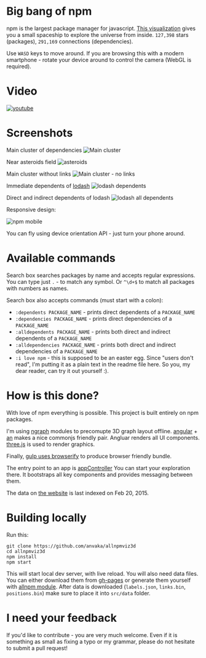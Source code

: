 Big bang of npm
================

npm is the largest package manager for javascript. [This visualization](http://anvaka.github.io/allnpmviz3d/) gives you a small spaceship to explore the universe from inside. `127,398` stars (packages), `291,169` connections (dependencies).

Use `WASD` keys to move around. If you are browsing this with a modern smartphone - rotate your device around to control the camera (WebGL is required).

Video
=====

[![youtube](http://i.imgur.com/FO1GFHh.png)](https://www.youtube.com/watch?v=ECDjf_Gc1as)

Screenshots
===========

Main cluster of dependencies
![Main cluster](https://raw.githubusercontent.com/anvaka/allnpmviz3d/master/images/npm-all.png)

Near asteroids field
![asteroids](https://raw.githubusercontent.com/anvaka/allnpmviz3d/master/images/npm-asteroids.png)

Main cluster without links
![Main cluster - no links](https://raw.githubusercontent.com/anvaka/allnpmviz3d/master/images/mushrooms.png)

Immediate dependents of [lodash](https://www.npmjs.org/package/lodash)
![lodash dependents](https://raw.githubusercontent.com/anvaka/allnpmviz3d/master/images/lodash-dependents.png)

Direct and indirect dependents of lodash
![lodash all dependents](https://raw.githubusercontent.com/anvaka/allnpmviz3d/master/images/lodash-indirect-dependents.png)

Responsive design:

![npm mobile](https://raw.githubusercontent.com/anvaka/allnpmviz3d/master/images/npm-mobile.PNG)

You can fly using device orientation API - just turn your phone around.

Available commands
==================

Search box searches packages by name and accepts regular expressions. You can type just `.` - to match any symbol. Or `^\d+$` to match all packages with numbers as names.

Search box also accepts commands (must start with a colon):

* `:dependents PACKAGE_NAME` - prints direct dependents of a `PACKAGE_NAME`
* `:dependencies PACKAGE_NAME` - prints direct dependencies of a `PACKAGE_NAME`
* `:alldependents PACKAGE_NAME` - prints both direct and indirect dependents of a `PACKAGE_NAME`
* `:alldependencies PACKAGE_NAME` - prints both direct and indirect dependencies of a `PACKAGE_NAME`
* `:i love npm` - this is supposed to be an easter egg. Since "users don't read", I'm putting it as a plain text in the readme file here. So you, my dear reader, can try it out yourself :).

How is this done?
=================

With love of npm everything is possible. This project is built entirely on npm packages.

I'm using [ngraph](https://github.com/anvaka/ngraph) modules to precomupte 3D graph
layout offline. [angular](https://www.npmjs.org/package/angular) + [an](https://github.com/anvaka/an)
makes a nice commonjs friendly pair. Angluar renders all UI components. [three.js](https://www.npmjs.org/package/three)
is used to render graphics.

Finally, [gulp uses browserify](https://github.com/anvaka/allnpmviz3d/blob/master/gulpfile.js) to produce
browser friendly bundle.

The entry point to an app is [appController](https://github.com/anvaka/allnpmviz3d/blob/master/src/scripts/appController.js)
You can start your exploration there. It bootstraps all key components and provides
messaging between them.

The data on [the website](http://anvaka.github.io/allnpmviz3d/) is last indexed on Feb 20, 2015.


Building locally
================
Run this:

```
git clone https://github.com/anvaka/allnpmviz3d
cd allnpmviz3d
npm install
npm start
```

This will start local dev server, with live reload. You will also need data files.
You can either download them from [gh-pages](https://github.com/anvaka/allnpmviz3d/tree/gh-pages/data)
or generate them yourself with [allnpm module](https://github.com/anvaka/allnpm).
After data is downloaded (`labels.json`, `links.bin`, `positions.bin`) make sure
to place it into `src/data` folder.


I need your feedback
====================

If you'd like to contribute - you are very much welcome. Even if it is something
as small as fixing a typo or my grammar, please do not hesitate to submit a pull request!
